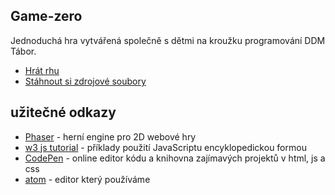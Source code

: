 ## Game-zero
Jednoduchá hra vytvářená společně s dětmi na kroužku programování DDM Tábor.
* [Hrát rhu](https://triskill.github.io/Game-Zero/)
* [Stáhnout si zdrojové soubory](https://github.com/triskill/Game-Zero/archive/master.zip)

## užitečné odkazy

* [Phaser](https://phaser.io/) - herní engine pro 2D webové hry
* [w3 js tutorial](https://www.w3schools.com/js/default.asp) - příklady použití JavaScriptu encyklopedickou formou
* [CodePen](https://codepen.io/) - online editor kódu a knihovna zajímavých projektů v html, js a css
* [atom](https://atom.io/) - editor který používáme
